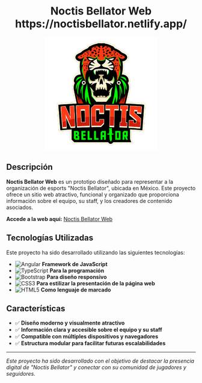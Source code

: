 <div align="center">
  <h1>Noctis Bellator Web<br>https://noctisbellator.netlify.app/</h1>
  <img src="https://github.com/Guido-Romano/Noctis-Web/blob/main/src/assets/noctis_bellator_logo.png" alt="Noctis Bellator Logo" width="300">
</div>

## Descripción

**Noctis Bellator Web** es un prototipo diseñado para representar a la organización de esports "Noctis Bellator", ubicada en México. Este proyecto ofrece un sitio web atractivo, funcional y organizado que proporciona información sobre el equipo, su staff, y los creadores de contenido asociados.

**Accede a la web aquí:** [Noctis Bellator Web](https://noctisbellator.netlify.app/)

## Tecnologías Utilizadas

Este proyecto ha sido desarrollado utilizando las siguientes tecnologías:

- ![Angular](https://img.shields.io/badge/Angular-DD0031?style=for-the-badge&logo=angular&logoColor=white) **Framework de JavaScript**
- ![TypeScript](https://img.shields.io/badge/TypeScript-007ACC?style=for-the-badge&logo=typescript&logoColor=white) **Para la programación**
- ![Bootstrap](https://img.shields.io/badge/Bootstrap-7952B3?style=for-the-badge&logo=bootstrap&logoColor=white) **Para diseño responsivo**
- ![CSS3](https://img.shields.io/badge/CSS3-1572B6?style=for-the-badge&logo=css3&logoColor=white) **Para estilizar la presentación de la página web**
- ![HTML5](https://img.shields.io/badge/HTML5-E34F26?style=for-the-badge&logo=html5&logoColor=white) **Como lenguaje de marcado**

## Características

- ✅ **Diseño moderno y visualmente atractivo**
- ✅ **Información clara y accesible sobre el equipo y su staff**
- ✅ **Compatible con múltiples dispositivos y navegadores**
- ✅ **Estructura modular para facilitar futuras escalabilidades**

---

*Este proyecto ha sido desarrollado con el objetivo de destacar la presencia digital de "Noctis Bellator" y conectar con su comunidad de jugadores y seguidores.*
